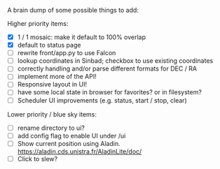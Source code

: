A brain dump of some possible things to add:

Higher priority items:
- [X] 1 / 1 mosaic: make it default to 100% overlap
- [X] default to status page
- [ ] rewrite front/app.py to use Falcon
- [ ] lookup coordinates in Sinbad; checkbox to use existing coordinates
- [ ] correctly handling and/or parse different formats for DEC / RA
- [ ] implement more of the API!
- [ ] Responsive layout in UI!
- [ ] have some local state in browser for favorites?  or in filesystem?
- [ ] Scheduler UI improvements (e.g. status, start / stop, clear)

Lower priority / blue sky items:
- [ ] rename directory to ui?
- [ ] add config flag to enable UI under /ui
- [ ] Show current position using Aladin.  https://aladin.cds.unistra.fr/AladinLite/doc/
- [ ] Click to slew?
